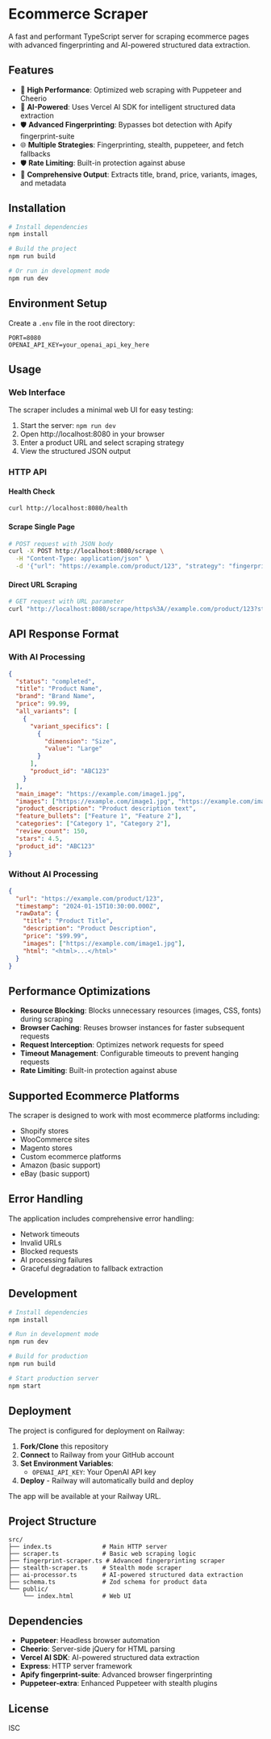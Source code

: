 # Ecommerce Scraper

A fast and performant TypeScript server for scraping ecommerce pages with advanced fingerprinting and AI-powered structured data extraction.

## Features

- 🚀 **High Performance**: Optimized web scraping with Puppeteer and Cheerio
- 🤖 **AI-Powered**: Uses Vercel AI SDK for intelligent structured data extraction
- 🛡️ **Advanced Fingerprinting**: Bypasses bot detection with Apify fingerprint-suite
- 🌐 **Multiple Strategies**: Fingerprinting, stealth, puppeteer, and fetch fallbacks
- 🛡️ **Rate Limiting**: Built-in protection against abuse
- 📝 **Comprehensive Output**: Extracts title, brand, price, variants, images, and metadata

## Installation

```bash
# Install dependencies
npm install

# Build the project
npm run build

# Or run in development mode
npm run dev
```

## Environment Setup

Create a `.env` file in the root directory:

```env
PORT=8080
OPENAI_API_KEY=your_openai_api_key_here
```

## Usage

### Web Interface

The scraper includes a minimal web UI for easy testing:

1. Start the server: `npm run dev`
2. Open http://localhost:8080 in your browser
3. Enter a product URL and select scraping strategy
4. View the structured JSON output

### HTTP API

#### Health Check

```bash
curl http://localhost:8080/health
```

#### Scrape Single Page

```bash
# POST request with JSON body
curl -X POST http://localhost:8080/scrape \
  -H "Content-Type: application/json" \
  -d '{"url": "https://example.com/product/123", "strategy": "fingerprint", "useAI": true}'
```

#### Direct URL Scraping

```bash
# GET request with URL parameter
curl "http://localhost:8080/scrape/https%3A//example.com/product/123?strategy=fingerprint&ai=true"
```

## API Response Format

### With AI Processing

```json
{
  "status": "completed",
  "title": "Product Name",
  "brand": "Brand Name",
  "price": 99.99,
  "all_variants": [
    {
      "variant_specifics": [
        {
          "dimension": "Size",
          "value": "Large"
        }
      ],
      "product_id": "ABC123"
    }
  ],
  "main_image": "https://example.com/image1.jpg",
  "images": ["https://example.com/image1.jpg", "https://example.com/image2.jpg"],
  "product_description": "Product description text",
  "feature_bullets": ["Feature 1", "Feature 2"],
  "categories": ["Category 1", "Category 2"],
  "review_count": 150,
  "stars": 4.5,
  "product_id": "ABC123"
}
```

### Without AI Processing

```json
{
  "url": "https://example.com/product/123",
  "timestamp": "2024-01-15T10:30:00.000Z",
  "rawData": {
    "title": "Product Title",
    "description": "Product Description",
    "price": "$99.99",
    "images": ["https://example.com/image1.jpg"],
    "html": "<html>...</html>"
  }
}
```

## Performance Optimizations

- **Resource Blocking**: Blocks unnecessary resources (images, CSS, fonts) during scraping
- **Browser Caching**: Reuses browser instances for faster subsequent requests
- **Request Interception**: Optimizes network requests for speed
- **Timeout Management**: Configurable timeouts to prevent hanging requests
- **Rate Limiting**: Built-in protection against abuse

## Supported Ecommerce Platforms

The scraper is designed to work with most ecommerce platforms including:

- Shopify stores
- WooCommerce sites
- Magento stores
- Custom ecommerce platforms
- Amazon (basic support)
- eBay (basic support)

## Error Handling

The application includes comprehensive error handling:

- Network timeouts
- Invalid URLs
- Blocked requests
- AI processing failures
- Graceful degradation to fallback extraction

## Development

```bash
# Install dependencies
npm install

# Run in development mode
npm run dev

# Build for production
npm run build

# Start production server
npm start
```

## Deployment

The project is configured for deployment on Railway:

1. **Fork/Clone** this repository
2. **Connect** to Railway from your GitHub account
3. **Set Environment Variables**:
   - `OPENAI_API_KEY`: Your OpenAI API key
4. **Deploy** - Railway will automatically build and deploy

The app will be available at your Railway URL.

## Project Structure

```
src/
├── index.ts              # Main HTTP server
├── scraper.ts            # Basic web scraping logic
├── fingerprint-scraper.ts # Advanced fingerprinting scraper
├── stealth-scraper.ts    # Stealth mode scraper
├── ai-processor.ts       # AI-powered structured data extraction
├── schema.ts             # Zod schema for product data
└── public/
    └── index.html        # Web UI
```

## Dependencies

- **Puppeteer**: Headless browser automation
- **Cheerio**: Server-side jQuery for HTML parsing
- **Vercel AI SDK**: AI-powered structured data extraction
- **Express**: HTTP server framework
- **Apify fingerprint-suite**: Advanced browser fingerprinting
- **Puppeteer-extra**: Enhanced Puppeteer with stealth plugins

## License

ISC 